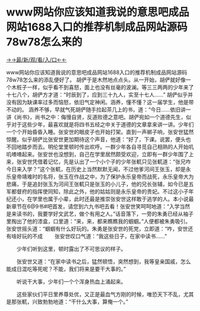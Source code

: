 # www网站你应该知道我说的意思吧成品网站1688入口的推荐机制成品网站源码78w78怎么来的



<a href="https://hyp.senfoop.com?https://github.com">→→最/新/观/看/入/口←←</a>



www网站你应该知道我说的意思吧成品网站1688入口的推荐机制成品网站源码78w78怎么来的添乱便好了。
胡俨于是木然地点点头。从一开始，胡俨就好像一个木桩子一样，似乎看不到喜怒，面上也没有丝毫的波澜。等三三两两的少年来了十七八个，胡俨方才道：“时辰到了，应到三十九人，实至十七人……”
胡俨似乎并没有因为缺课率过多而恼怒，依旧气定神闲。涵养，懂不懂？这一届学生，他是带不动的。
涵养不够，早就气死胡俨随手捡起茶几上的书，道：“今日……依旧讲一讲《尚书》，尚书之中：侮慢自贤，反道败德之意吧。胡俨宛如一个道德先生，似乎对于这些少年，最喜欢就是将四书五经之中关于道德的文章拿来讲一讲。少年们一个个开始昏昏入睡。张安世的眼皮子也开始打架。直到一声梆子响，张安世猛然惊醒。似乎胡俨比张安世更加期待这个声音，他道：“好了，下课。说罢，便头也不回地踏步而去。明伦堂里顿时传出欢呼。一群少年各自寻觅自己相熟的人开始叽叽喳喳起来。张安世也没想到，自己在学里居然颇受欢迎，立即有一群少年围了上来，张安世凭借着记忆，先是认出了一个小个子的少年张軏只见张軏道：“张兄咋今日来入学？”这个张軏，在历史上当然默默无闻，不过他爹河间王张玉，却是永乐皇帝靖难时的名将，张玉在作战之中，为了保护永乐皇帝而战死，永乐皇帝大为悲痛，于是追封张玉为河间王张軏只是张玉的小儿子，他的兄长张辅，如今已是五军都督府的指挥使同知，除此之外，他的姑姑则是永乐皇帝的贵妃。不过这小子年纪还小，在学里也属于小辈，此时还最是推崇张安世这样敢于逃学的人。本小说最新章节在6@9书#吧首发，请您到六九书吧去看！张安世笑呵呵地道：“入学当然是来读书的，我要学好文武艺，做个有用之人。”话音落下，一旁的朱勇已经从袖子里掏出了他的漆盒，口里道：“来，来，都来瞧瞧我的蝈蝈。”人便都被朱勇吸引。　张安世摇头道：“蝈蝈有什么好玩的。朱勇是张安世的死党，立即道：“咋，安世还有啥好玩的不成
　　张安世叹口气道：“我这些日子，在家中读书……”

　　少年们听到这里，顿时露出了不可思议的样子。

　　张安世又道：“在家中读书之后，猛然顿悟，突然想到，我等皇亲国戚，怎么能成日混吃等死呢？不能，我们将来是要干大事的。”

　　听说干大事，少年们一个个浑身热血上涌起来。

　　这些家伙们平日里养尊处优，又正是最血气方刚的时候，唯恐天下不乱，尤其是那张軏，兴致勃勃地道：“干什么大事，算俺一个。”
